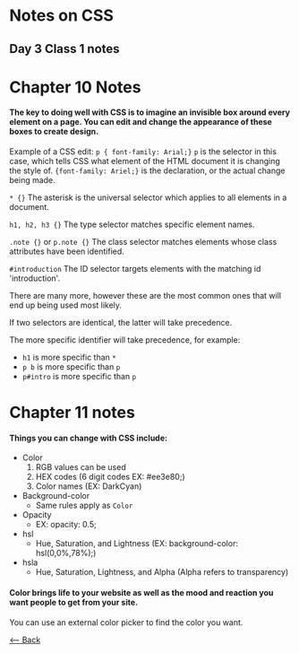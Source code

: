 # Notes on CSS

## Day 3 Class 1 notes

# Chapter 10 Notes

#### The key to doing well with CSS is to imagine an invisible box around every element on a page. You can edit and change the appearance of these boxes to create design.

Example of a CSS edit:
`p {
    font-family: Arial;}`
`p` is the selector in this case, which tells CSS what element of the HTML document it is changing the style of.
`{font-family: Ariel;}` is the declaration, or the actual change being made.

`* {}` The asterisk is the universal selector which applies to all elements in a document.

`h1, h2, h3 {}` The type selector matches specific element names.

`.note {}` or `p.note {}` The class selector matches elements whose class attributes have been identified.

`#introduction` The ID selector targets elements with the matching id 'introduction'.

There are many more, however these are the most common ones that will end up being used most likely.

If two selectors are identical, the latter will take precedence. 

The more specific identifier will take precedence, for example:
* `h1` is more specific than `*`
* `p b` is more specific than `p`
* `p#intro` is more specific than `p`

# Chapter 11 notes

#### Things you can change with CSS include:
* Color
    1. RGB values can be used
    1. HEX codes (6 digit codes EX: #ee3e80;)
    1. Color names (EX: DarkCyan)
* Background-color
    * Same rules apply as `Color`
* Opacity
    * EX: opacity: 0.5;
* hsl
    * Hue, Saturation, and Lightness (EX: background-color: hsl(0,0%,78%);)
* hsla
    * Hue, Saturation, Lightness, and Alpha (Alpha refers to transparency)

#### Color brings life to your website as well as the mood and reaction you want people to get from your site.

You can use an external color picker to find the color you want.



[<-- Back](README.md)